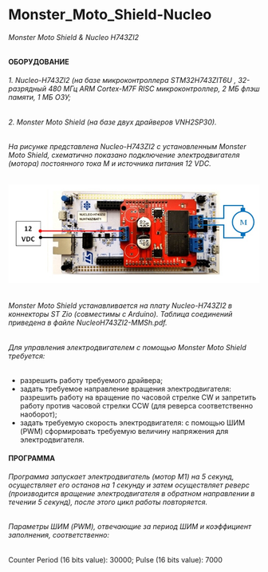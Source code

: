 # Monster_Moto_Shield-Nucleo
###### Monster Moto Shield &amp; Nucleo H743ZI2
####     ОБОРУДОВАНИЕ
###### 1. Nucleo-H743ZI2 (на базе микроконтроллера STM32H743ZIT6U , 32-разрядный 480 МГц ARM Cortex-M7F RISC микроконтроллер, 2 МБ флэш памяти, 1 МБ ОЗУ;
###### 2. Monster Moto Shield (на базе двух драйверов VNH2SP30).
###### На рисунке представлена Nucleo-H743ZI2 с установленным Monster Moto Shield, схематично показано подключение электродвигателя (мотора) постоянного тока М и источника питания 12 VDC.

<div style="display: flex; justify-content: center;">
 <img src="https://github.com/NikolayTatarintsev/Monster_Moto_Shield-Nucleo/blob/main/MMSh_Nucleo_motor.jpg" alt="Image 1" style="width: 600px; height: auto;">
</div>
<br>

###### Monster Moto Shield устанавливается на плату Nucleo-H743ZI2 в коннекторы  ST Zio (совместимы с Arduino). Таблица соединений приведена в файле NucleoH743ZI2-MMSh.pdf. 
###### Для управления электродвигателем с помощью Monster Moto Shield требуется:
- разрешить работу требуемого драйвера;
- задать требуемое направление вращения электродвигателя: разрешить  работу на вращение по часовой стрелке CW и запретить работу против часовой стрелки CCW (для реверса соответственно наоборот);
- задать требуемую скорость электродвигателя: с помощью ШИМ (PWM) сформировать требуемую величину напряжения для электродвигателя.

####   ПРОГРАММА 
###### Программа запускает электродвигатель (мотор М1) на 5 секунд, осуществляет его останов на 1 секунду и затем осуществляет реверс (производится вращение электродвигателя в обратном направлении в течении 5 секунд), после этого цикл работы повторяется.
###### Параметры ШИМ (PWM),  отвечающие за период ШИМ и коэффициент заполнения, соответственно:
Counter Period (16 bits value): 30000; Pulse (16 bits value): 7000


